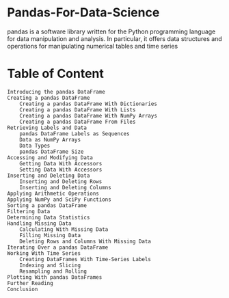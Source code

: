 # Pandas-For-Data-Science
pandas is a software library written for the Python programming language for data manipulation and analysis. In particular, it offers data structures and operations for manipulating numerical tables and time series


# Table of Content
    Introducing the pandas DataFrame
    Creating a pandas DataFrame
        Creating a pandas DataFrame With Dictionaries
        Creating a pandas DataFrame With Lists
        Creating a pandas DataFrame With NumPy Arrays
        Creating a pandas DataFrame From Files
    Retrieving Labels and Data
        pandas DataFrame Labels as Sequences
        Data as NumPy Arrays
        Data Types
        pandas DataFrame Size
    Accessing and Modifying Data
        Getting Data With Accessors
        Setting Data With Accessors
    Inserting and Deleting Data
        Inserting and Deleting Rows
        Inserting and Deleting Columns
    Applying Arithmetic Operations
    Applying NumPy and SciPy Functions
    Sorting a pandas DataFrame
    Filtering Data
    Determining Data Statistics
    Handling Missing Data
        Calculating With Missing Data
        Filling Missing Data
        Deleting Rows and Columns With Missing Data
    Iterating Over a pandas DataFrame
    Working With Time Series
        Creating DataFrames With Time-Series Labels
        Indexing and Slicing
        Resampling and Rolling
    Plotting With pandas DataFrames
    Further Reading
    Conclusion


